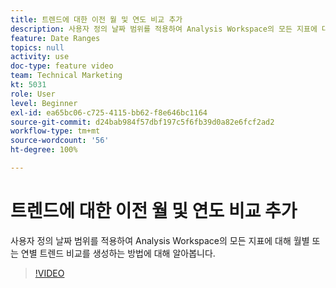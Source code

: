 ```yaml
---
title: 트렌드에 대한 이전 월 및 연도 비교 추가
description: 사용자 정의 날짜 범위를 적용하여 Analysis Workspace의 모든 지표에 대해 월별 또는 연별 트렌드 비교를 생성하는 방법에 대해 알아봅니다.
feature: Date Ranges
topics: null
activity: use
doc-type: feature video
team: Technical Marketing
kt: 5031
role: User
level: Beginner
exl-id: ea65bc06-c725-4115-bb62-f8e646bc1164
source-git-commit: d24bab984f57dbf197c5f6fb39d0a82e6fcf2ad2
workflow-type: tm+mt
source-wordcount: '56'
ht-degree: 100%

---
```


# 트렌드에 대한 이전 월 및 연도 비교 추가

사용자 정의 날짜 범위를 적용하여 Analysis Workspace의 모든 지표에 대해 월별 또는 연별 트렌드 비교를 생성하는 방법에 대해 알아봅니다.

>[!VIDEO](https://video.tv.adobe.com/v/33772/?quality=12&learn=on)
